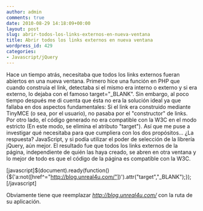 ```yaml
---
author: admin
comments: true
date: 2010-08-29 14:18:09+00:00
layout: post
slug: abrir-todos-los-links-externos-en-nueva-ventana
title: Abrir todos los links externos en nueva ventana
wordpress_id: 429
categories:
- Javascript/jQuery
---
```


Hace un tiempo atrás, necesitaba que todos los links externos fueran abiertos en una nueva ventana. Primero hice una función en PHP que cuando construía el link, detectaba si el mismo era interno o externo y si era externo, lo dejaba con el famoso target="_BLANK". Sin embargo, al poco tiempo después me di cuenta que ésta no era la solución ideal ya que fallaba en dos aspectos fundamentales: Si el link era construido mediante TinyMCE (o sea, por el usuario), no pasaba por el "constructor" de links. Por otro lado, el código generado no era compatible con la W3C en el modo estricto (En este modo, se elimina el atributo "target").
Así que me puse a investigar qué necesitaba para que cumpliera con los dos propósitos... ¿La respuesta? JavaScript, y si podía utilizar el poder de selección de la librería jQuery, aún mejor. El resultado fue que todos los links externos de la página, independiente de quién las haya creado, se abren en otra ventana y lo mejor de todo es que el código de la página es compatible con la W3C.

[javascript]$(document).ready(function(){$('a:not([href^="http://blog.unreal4u.com/"])').attr("target","_BLANK");});[/javascript]

Obviamente tiene que reemplazar _http://blog.unreal4u.com/_ con la ruta de su aplicación.

